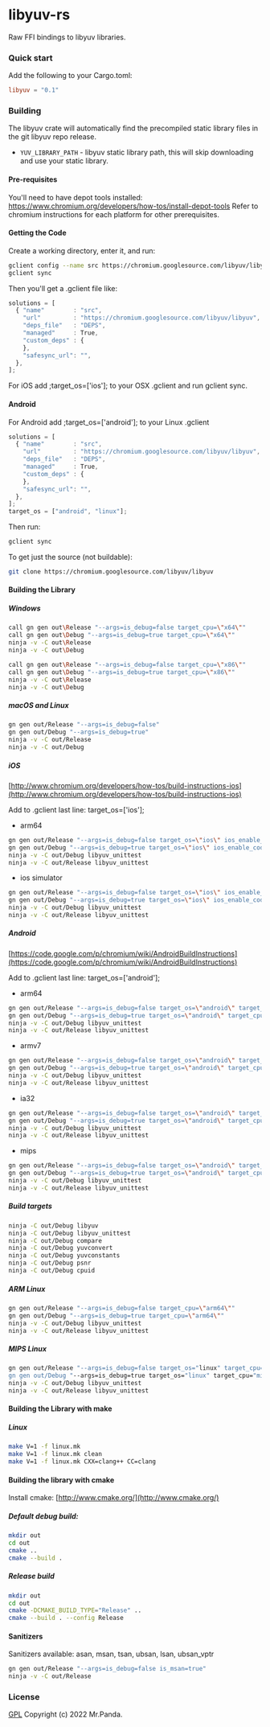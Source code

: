 # libyuv-rs

Raw FFI bindings to libyuv libraries.


### Quick start

Add the following to your Cargo.toml:

```toml
libyuv = "0.1"
```

### Building

The libyuv crate will automatically find the precompiled static library files in the git libyuv repo release.

* `YUV_LIBRARY_PATH` - libyuv static library path, this will skip downloading and use your static library.

#### Pre-requisites

You'll need to have depot tools installed: https://www.chromium.org/developers/how-tos/install-depot-tools Refer to chromium instructions for each platform for other prerequisites.

#### Getting the Code

Create a working directory, enter it, and run:

```bash
gclient config --name src https://chromium.googlesource.com/libyuv/libyuv
gclient sync
```

Then you'll get a .gclient file like:

```js
solutions = [
  { "name"        : "src",
    "url"         : "https://chromium.googlesource.com/libyuv/libyuv",
    "deps_file"   : "DEPS",
    "managed"     : True,
    "custom_deps" : {
    },
    "safesync_url": "",
  },
];
```

For iOS add ;target_os=['ios']; to your OSX .gclient and run gclient sync.

#### Android

For Android add ;target_os=['android']; to your Linux .gclient

```js
solutions = [
  { "name"        : "src",
    "url"         : "https://chromium.googlesource.com/libyuv/libyuv",
    "deps_file"   : "DEPS",
    "managed"     : True,
    "custom_deps" : {
    },
    "safesync_url": "",
  },
];
target_os = ["android", "linux"];
```

Then run:

```bash
gclient sync
```

To get just the source (not buildable):

```bash
git clone https://chromium.googlesource.com/libyuv/libyuv
```

#### Building the Library

##### Windows

```bash
call gn gen out\Release "--args=is_debug=false target_cpu=\"x64\""
call gn gen out\Debug "--args=is_debug=true target_cpu=\"x64\""
ninja -v -C out\Release
ninja -v -C out\Debug

call gn gen out\Release "--args=is_debug=false target_cpu=\"x86\""
call gn gen out\Debug "--args=is_debug=true target_cpu=\"x86\""
ninja -v -C out\Release
ninja -v -C out\Debug
```

##### macOS and Linux

```bash
gn gen out/Release "--args=is_debug=false"
gn gen out/Debug "--args=is_debug=true"
ninja -v -C out/Release
ninja -v -C out/Debug
```

##### iOS

[http://www.chromium.org/developers/how-tos/build-instructions-ios](http://www.chromium.org/developers/how-tos/build-instructions-ios)

Add to .gclient last line: target_os=['ios'];

* arm64

```bash
gn gen out/Release "--args=is_debug=false target_os=\"ios\" ios_enable_code_signing=false target_cpu=\"arm64\""
gn gen out/Debug "--args=is_debug=true target_os=\"ios\" ios_enable_code_signing=false target_cpu=\"arm64\""
ninja -v -C out/Debug libyuv_unittest
ninja -v -C out/Release libyuv_unittest
```

* ios simulator

```bash
gn gen out/Release "--args=is_debug=false target_os=\"ios\" ios_enable_code_signing=false use_xcode_clang=true target_cpu=\"x86\""
gn gen out/Debug "--args=is_debug=true target_os=\"ios\" ios_enable_code_signing=false use_xcode_clang=true target_cpu=\"x86\""
ninja -v -C out/Debug libyuv_unittest
ninja -v -C out/Release libyuv_unittest
```

##### Android

[https://code.google.com/p/chromium/wiki/AndroidBuildInstructions](https://code.google.com/p/chromium/wiki/AndroidBuildInstructions)

Add to .gclient last line: target_os=['android'];

* arm64

```bash
gn gen out/Release "--args=is_debug=false target_os=\"android\" target_cpu=\"arm64\""
gn gen out/Debug "--args=is_debug=true target_os=\"android\" target_cpu=\"arm64\""
ninja -v -C out/Debug libyuv_unittest
ninja -v -C out/Release libyuv_unittest
```

* armv7

```bash
gn gen out/Release "--args=is_debug=false target_os=\"android\" target_cpu=\"arm\""
gn gen out/Debug "--args=is_debug=true target_os=\"android\" target_cpu=\"arm\""
ninja -v -C out/Debug libyuv_unittest
ninja -v -C out/Release libyuv_unittest
```

* ia32

```bash
gn gen out/Release "--args=is_debug=false target_os=\"android\" target_cpu=\"x86\""
gn gen out/Debug "--args=is_debug=true target_os=\"android\" target_cpu=\"x86\""
ninja -v -C out/Debug libyuv_unittest
ninja -v -C out/Release libyuv_unittest
```

* mips

```bash
gn gen out/Release "--args=is_debug=false target_os=\"android\" target_cpu=\"mips64el\" mips_arch_variant=\"r6\" mips_use_msa=true is_component_build=true"
gn gen out/Debug "--args=is_debug=true target_os=\"android\" target_cpu=\"mips64el\" mips_arch_variant=\"r6\" mips_use_msa=true is_component_build=true"
ninja -v -C out/Debug libyuv_unittest
ninja -v -C out/Release libyuv_unittest
```

##### Build targets

```bash
ninja -C out/Debug libyuv
ninja -C out/Debug libyuv_unittest
ninja -C out/Debug compare
ninja -C out/Debug yuvconvert
ninja -C out/Debug yuvconstants
ninja -C out/Debug psnr
ninja -C out/Debug cpuid
```

##### ARM Linux

```bash
gn gen out/Release "--args=is_debug=false target_cpu=\"arm64\""
gn gen out/Debug "--args=is_debug=true target_cpu=\"arm64\""
ninja -v -C out/Debug libyuv_unittest
ninja -v -C out/Release libyuv_unittest
```

##### MIPS Linux

```bash
gn gen out/Release "--args=is_debug=false target_os="linux" target_cpu="mips64el" mips_arch_variant="loongson3" is_component_build=false use_sysroot=false use_gold=false” 
gn gen out/Debug "--args=is_debug=true target_os="linux" target_cpu="mips64el" mips_arch_variant="loongson3" is_component_build=false use_sysroot=false use_gold=false” 
ninja -v -C out/Debug libyuv_unittest 
ninja -v -C out/Release libyuv_unittest
```

#### Building the Library with make

##### Linux

```bash
make V=1 -f linux.mk
make V=1 -f linux.mk clean
make V=1 -f linux.mk CXX=clang++ CC=clang
```

#### Building the library with cmake

Install cmake: [http://www.cmake.org/](http://www.cmake.org/)

##### Default debug build:

```bash
mkdir out
cd out
cmake ..
cmake --build .
```

##### Release build

```bash
mkdir out
cd out
cmake -DCMAKE_BUILD_TYPE="Release" ..
cmake --build . --config Release
```

#### Sanitizers

Sanitizers available: asan, msan, tsan, ubsan, lsan, ubsan_vptr

```bash
gn gen out/Release "--args=is_debug=false is_msan=true"
ninja -v -C out/Release
```


### License
[GPL](./LICENSE) Copyright (c) 2022 Mr.Panda.
